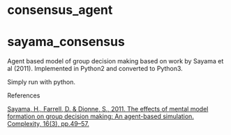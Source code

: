 # consensus_agent
sayama_consensus
================

Agent based model of group decision making based on work by Sayama et al (2011). Implemented in Python2 and converted to Python3.

Simply run with python.

References

[Sayama, H., Farrell, D. & Dionne, S., 2011. The effects of mental model formation on group decision making: An agent-based simulation. Complexity, 16(3), pp.49–57.](http://onlinelibrary.wiley.com/doi/10.1002/cplx.20329/abstract)
